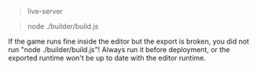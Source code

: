 
> live-server

> node ./builder/build.js

If the game runs fine inside the editor but the export is broken, you did not
run "node ./builder/build.js"! Always run it before deployment, or the
exported runtime won't be up to date with the editor runtime.